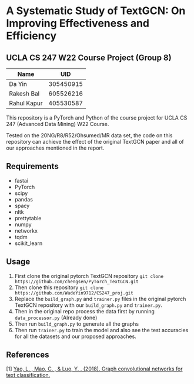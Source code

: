 # A Systematic Study of TextGCN: On Improving Effectiveness and Efficiency

## UCLA CS 247 W22 Course Project (Group 8)

| Name       | UID |
|---------------|----------|
| Da Yin |   305450915  |
| Rakesh Bal   | 605526216     |
| Rahul Kapur   | 405530587 |

This repository is a PyTorch and Python of the course project for UCLA CS 247 (Advanced Data Mining) W22 Course.

Tested on the 20NG/R8/R52/Ohsumed/MR data set, the code on this repository can achieve the effect of the original TextGCN paper and all of our approaches mentioned in the report.

## Requirements
* fastai
* PyTorch
* scipy
* pandas
* spacy
* nltk
* prettytable
* numpy
* networkx
* tqdm
* scikit_learn

## Usage
1. First clone the original pytorch TextGCN repository 
`git clone https://github.com/chengsen/PyTorch_TextGCN.git`
2. Then clone this repository `git clone https://github.com/WadeYin9712/CS247_proj.git`
3. Replace the `build_graph.py` and `trainer.py` files in the original pytorch TextGCN repository with our `build_graph.py` and `trainer.py`.
4. Then in the original repo process the data first by running `data_processor.py` (Already done)
2. Then run `build_graph.py` to generate all the graphs
3. Then run `trainer.py` to train the model and also see the test accuracies for all the datasets and our proposed approaches. 

## References
[1] [Yao, L. , Mao, C. , & Luo, Y. . (2018). Graph convolutional networks for text classification.](https://arxiv.org/abs/1809.05679)
